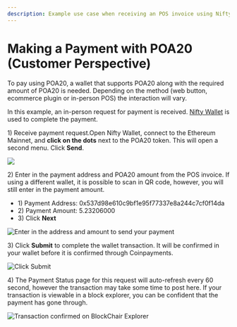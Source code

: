 ```yaml
---
description: Example use case when receiving an POS invoice using Nifty Wallet.
---
```


# Making a Payment with POA20 (Customer Perspective)

To pay using POA20, a wallet that supports POA20 along with the required amount of POA20 is needed. Depending on the method (web button, ecommerce plugin or in-person POS) the interaction will vary.&#x20;

In this example, an in-person request for payment is received. [Nifty Wallet](../nifty-wallet/) is used to complete the payment.

1\) Receive payment request.Open Nifty Wallet, connect to the Ethereum Mainnet, and **click on the dots** next to the POA20 token. This will open a second menu. Click **Send**.

![](../../.gitbook/assets/nifty\_1.png)

2\) Enter in the payment address and POA20 amount from the POS invoice. If using a different wallet, it is possible to scan in QR code, however, you will still enter in the payment amount.

* 1\) Payment Address: 0x537d98e610c9bf1e95f77337e8a244c7cf0f14da
* 2\) Payment Amount: 5.23206000
* 3\) Click **Next**

![Enter in the address and amount to send your payment](<../../.gitbook/assets/nifty2 (1).png>)

3\) Click **Submit** to complete the wallet transaction. It will be confirmed in your wallet before it is confirmed through Coinpayments.

![Click Submit](../../.gitbook/assets/nifty3.png)

4\) The Payment Status page for this request will auto-refresh every 60 second, however the transaction may take some time to post here. If your transaction is viewable in a block explorer, you can be confident that the payment has gone through.

![Transaction confirmed on BlockChair Explorer](../../.gitbook/assets/blockchair.png)

